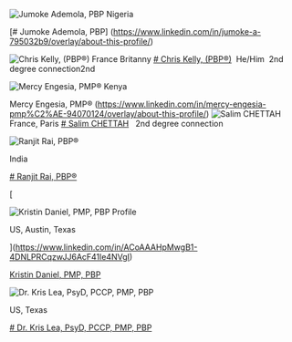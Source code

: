 ![Jumoke Ademola, PBP](https://media.licdn.com/dms/image/v2/D4D03AQFYKTiu44d7MQ/profile-displayphoto-shrink_200_200/profile-displayphoto-shrink_200_200/0/1695973597027?e=1762387200&v=beta&t=ajwbr2Dw9p2Ok5q8m5vik2FAN8aUrjs1Ee1xGdZ885k "Jumoke Ademola, PBP")
Nigeria

[# Jumoke Ademola, PBP] (https://www.linkedin.com/in/jumoke-a-795032b9/overlay/about-this-profile/)


![Chris Kelly, (PBP®)](https://media.licdn.com/dms/image/v2/D5603AQHmnR8CvFCw2Q/profile-displayphoto-scale_200_200/B56ZlskaIMHkAY-/0/1758463108111?e=1762387200&v=beta&t=rDl14BB8SAfIwB1ehpYdvTb17DG_FGvDnLsPShG0K3o "Chris Kelly, (PBP®)")
France Britanny
[# Chris Kelly, (PBP®)](https://www.linkedin.com/in/chris-kelly-pbp%C2%AE-99b9a03/overlay/about-this-profile/)  He/Him  2nd degree connection2nd


![Mercy Engesia, PMP®](https://media.licdn.com/dms/image/v2/C4D03AQHwE-moVxLqSg/profile-displayphoto-shrink_200_200/profile-displayphoto-shrink_200_200/0/1517227349880?e=1762387200&v=beta&t=SD6X-W32jJQ_dnPWZra7YkwDgehadYnYAYqQCn1_uEk "Mercy Engesia, PMP®")
Kenya

Mercy Engesia, PMP®
(https://www.linkedin.com/in/mercy-engesia-pmp%C2%AE-94070124/overlay/about-this-profile/)
![Salim CHETTAH](https://media.licdn.com/dms/image/v2/C4D03AQFVpTxEdG4mnA/profile-displayphoto-shrink_200_200/profile-displayphoto-shrink_200_200/0/1648790496586?e=1762387200&v=beta&t=27pc-tGMZq6mjUriZ0CFUzFUSUFfVxJUtvavynC61WQ "Salim CHETTAH")
France, Paris
[# Salim CHETTAH](https://www.linkedin.com/in/salim-chettah-a719087/overlay/about-this-profile/)   2nd degree connection

![Ranjit Rai, PBP®](https://media.licdn.com/dms/image/v2/D5603AQEC3YW9UC3zXQ/profile-displayphoto-scale_200_200/B56ZiljAJ2HMAc-/0/1755124073863?e=1762387200&v=beta&t=7HpifQnFVdk5uQHex7XlCwJvivSQg-L9vwysTrrKG8o "Ranjit Rai, PBP®")

India

[# Ranjit Rai, PBP®](https://www.linkedin.com/in/rrai07/overlay/about-this-profile/)

[

![Kristin Daniel, PMP, PBP Profile](https://media.licdn.com/dms/image/v2/D5603AQHCtHcwYaO36g/profile-displayphoto-scale_100_100/B56Zm_pYahI4Ac-/0/1759856920839?e=1762387200&v=beta&t=WkBGhNQP-ft1Ck_KB4mI4-xqHgQyg2XA0rV5hjVsVuE)

US, Austin, Texas

](https://www.linkedin.com/in/ACoAAAHpMwgB1-4DNLPRCqzwJJ6AcF41le4NVgI)

[Kristin Daniel, PMP, PBP](https://www.linkedin.com/in/ACoAAAHpMwgB1-4DNLPRCqzwJJ6AcF41le4NVgI?lipi=urn%3Ali%3Apage%3Ad_flagship3_job_details%3B5n4M2mpMRTaM2nca3DbyGQ%3D%3D)


![Dr. Kris Lea, PsyD, PCCP, PMP, PBP](https://media.licdn.com/dms/image/v2/C5603AQFNnu2AeY46FA/profile-displayphoto-shrink_200_200/profile-displayphoto-shrink_200_200/0/1566605373527?e=1762387200&v=beta&t=yg3TyxmctIMIXuyIRVwyzG9mn2IQHq-5J_r2wWan0_8 "Dr. Kris Lea, PsyD, PCCP, PMP, PBP")

US, Texas

[# Dr. Kris Lea, PsyD, PCCP, PMP, PBP](https://www.linkedin.com/in/krislea/overlay/about-this-profile/)